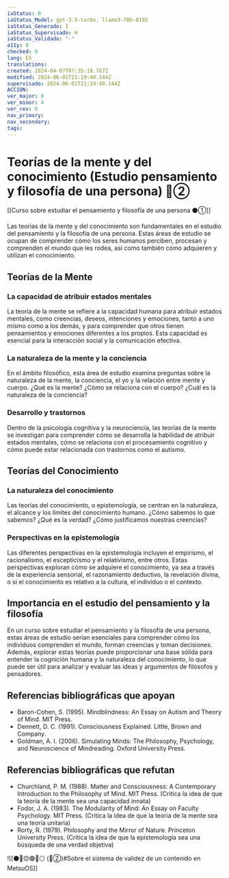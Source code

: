 ```yaml
---
iaStatus: 8
iaStatus_Model: gpt-3.5-turbo, llama3-70b-8192
iaStatus_Generado: I
iaStatus_Supervisado: H
iaStatus_Validado: "-"
a11y: 0
checked: 0
lang: ES
translations: 
created: 2024-04-07T07:35:18.767Z
modified: 2024-06-01T21:19:40.144Z
supervisado: 2024-06-01T21:19:40.144Z
ACCION: 
ver_major: 0
ver_minor: 4
ver_rev: 6
nav_primary: 
nav_secondary: 
tags:
---
```

# Teorías de la mente y del conocimiento (Estudio pensamiento y filosofía de una persona) 🔴②

[[Curso sobre estudiar el pensamiento y filosofía de una persona ⚫①]]

Las teorías de la mente y del conocimiento son fundamentales en el estudio del pensamiento y la filosofía de una persona. Estas áreas de estudio se ocupan de comprender cómo los seres humanos perciben, procesan y comprenden el mundo que les rodea, así como también cómo adquieren y utilizan el conocimiento.

## Teorías de la Mente
### La capacidad de atribuir estados mentales

La teoría de la mente se refiere a la capacidad humana para atribuir estados mentales, como creencias, deseos, intenciones y emociones, tanto a uno mismo como a los demás, y para comprender que otros tienen pensamientos y emociones diferentes a los propios. Esta capacidad es esencial para la interacción social y la comunicación efectiva.

### La naturaleza de la mente y la conciencia

En el ámbito filosófico, esta área de estudio examina preguntas sobre la naturaleza de la mente, la conciencia, el yo y la relación entre mente y cuerpo. ¿Qué es la mente? ¿Cómo se relaciona con el cuerpo? ¿Cuál es la naturaleza de la conciencia?

### Desarrollo y trastornos

Dentro de la psicología cognitiva y la neurociencia, las teorías de la mente se investigan para comprender cómo se desarrolla la habilidad de atribuir estados mentales, cómo se relaciona con el procesamiento cognitivo y cómo puede estar relacionada con trastornos como el autismo.

## Teorías del Conocimiento
### La naturaleza del conocimiento

Las teorías del conocimiento, o epistemología, se centran en la naturaleza, el alcance y los límites del conocimiento humano. ¿Cómo sabemos lo que sabemos? ¿Qué es la verdad? ¿Cómo justificamos nuestras creencias?

### Perspectivas en la epistemología

Las diferentes perspectivas en la epistemología incluyen el empirismo, el racionalismo, el escepticismo y el relativismo, entre otros. Estas perspectivas exploran cómo se adquiere el conocimiento, ya sea a través de la experiencia sensorial, el razonamiento deductivo, la revelación divina, o si el conocimiento es relativo a la cultura, el individuo o el contexto.

## Importancia en el estudio del pensamiento y la filosofía

En un curso sobre estudiar el pensamiento y la filosofía de una persona, estas áreas de estudio serían esenciales para comprender cómo los individuos comprenden el mundo, forman creencias y toman decisiones. Además, explorar estas teorías puede proporcionar una base sólida para entender la cognición humana y la naturaleza del conocimiento, lo que puede ser útil para analizar y evaluar las ideas y argumentos de filósofos y pensadores.

## Referencias bibliográficas que apoyan

* Baron-Cohen, S. (1995). Mindblindness: An Essay on Autism and Theory of Mind. MIT Press.
* Dennett, D. C. (1991). Consciousness Explained. Little, Brown and Company.
* Goldman, A. I. (2006). Simulating Minds: The Philosophy, Psychology, and Neuroscience of Mindreading. Oxford University Press.

## Referencias bibliográficas que refutan

* Churchland, P. M. (1988). Matter and Consciousness: A Contemporary Introduction to the Philosophy of Mind. MIT Press. (Critica la idea de que la teoría de la mente sea una capacidad innata)
* Fodor, J. A. (1983). The Modularity of Mind: An Essay on Faculty Psychology. MIT Press. (Critica la idea de que la teoría de la mente sea una teoría unitaria)
* Rorty, R. (1979). Philosophy and the Mirror of Nature. Princeton University Press. (Critica la idea de que la epistemología sea una búsqueda de una verdad objetiva)

![[⚫🔴🟡🟢🔵⚪ (🔴②)#Sobre el sistema de validez de un contenido en MetsuOS]]